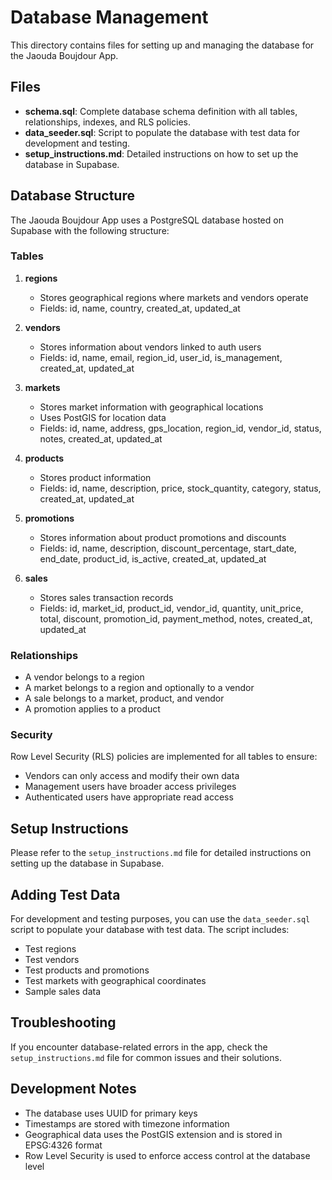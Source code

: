 # Database Management

This directory contains files for setting up and managing the database for the Jaouda Boujdour App.

## Files

- **schema.sql**: Complete database schema definition with all tables, relationships, indexes, and RLS policies.
- **data_seeder.sql**: Script to populate the database with test data for development and testing.
- **setup_instructions.md**: Detailed instructions on how to set up the database in Supabase.

## Database Structure

The Jaouda Boujdour App uses a PostgreSQL database hosted on Supabase with the following structure:

### Tables

1. **regions**
   - Stores geographical regions where markets and vendors operate
   - Fields: id, name, country, created_at, updated_at

2. **vendors**
   - Stores information about vendors linked to auth users
   - Fields: id, name, email, region_id, user_id, is_management, created_at, updated_at

3. **markets**
   - Stores market information with geographical locations
   - Uses PostGIS for location data
   - Fields: id, name, address, gps_location, region_id, vendor_id, status, notes, created_at, updated_at

4. **products**
   - Stores product information
   - Fields: id, name, description, price, stock_quantity, category, status, created_at, updated_at

5. **promotions**
   - Stores information about product promotions and discounts
   - Fields: id, name, description, discount_percentage, start_date, end_date, product_id, is_active, created_at, updated_at

6. **sales**
   - Stores sales transaction records
   - Fields: id, market_id, product_id, vendor_id, quantity, unit_price, total, discount, promotion_id, payment_method, notes, created_at, updated_at

### Relationships

- A vendor belongs to a region
- A market belongs to a region and optionally to a vendor
- A sale belongs to a market, product, and vendor
- A promotion applies to a product

### Security

Row Level Security (RLS) policies are implemented for all tables to ensure:
- Vendors can only access and modify their own data
- Management users have broader access privileges
- Authenticated users have appropriate read access

## Setup Instructions

Please refer to the `setup_instructions.md` file for detailed instructions on setting up the database in Supabase.

## Adding Test Data

For development and testing purposes, you can use the `data_seeder.sql` script to populate your database with test data. The script includes:

- Test regions
- Test vendors
- Test products and promotions
- Test markets with geographical coordinates
- Sample sales data

## Troubleshooting

If you encounter database-related errors in the app, check the `setup_instructions.md` file for common issues and their solutions.

## Development Notes

- The database uses UUID for primary keys
- Timestamps are stored with timezone information
- Geographical data uses the PostGIS extension and is stored in EPSG:4326 format
- Row Level Security is used to enforce access control at the database level 
